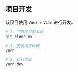 ## 项目开发

该项目使用 `Vue3` + `Vite` 进行开发。

```sh
# 1. 克隆项目至本地
git clone xx

# 2. 安装项目依赖
yarn

# 3. 运行项目
yarn dev
```
